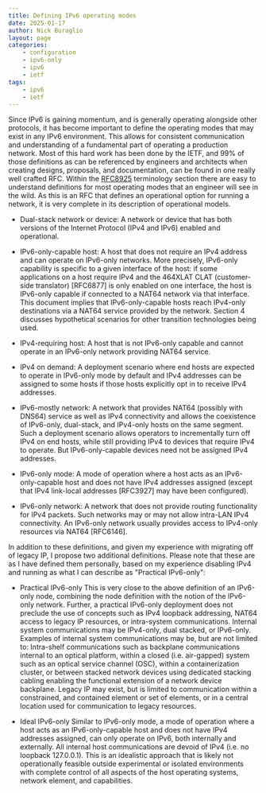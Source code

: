 ```yaml
---
title: Defining IPv6 operating modes
date: 2025-01-17
author: Nick Buraglio
layout: page
categories:
    - configuration
    - ipv6-only
    - ipv6
    - ietf
tags:
    - ipv6
    - ietf
---
```


Since IPv6 is gaining momentum, and is generally operating alongside other protocols, it has become important to define the operating modes that may exist in any IPv6 environment. This allows for consistent communication and understanding of a fundamental part of operating a production network. Most of this hard work has been done by the IETF, and 99% of those definitions as can be referenced by engineers and architects when creating designs, proposals, and documentation, can be found in one really well crafted RFC. Within the [RFC8925](https://www.rfc-editor.org/rfc/rfc8925.html) terminology section there are easy to understand definitions for most operating modes that an engineer will see in the wild. As this is an RFC that defines an operational option for running a network, it is very complete in its description of operational models.

* Dual-stack network or device:
A network or device that has both versions of the Internet Protocol (IPv4 and IPv6) enabled and operational.

* IPv6-only-capable host:
A host that does not require an IPv4 address and can operate on IPv6-only networks. More precisely, IPv6-only capability is specific to a given interface of the host: if some applications on a host require IPv4 and the 464XLAT CLAT (customer-side translator) [RFC6877] is only enabled on one interface, the host is IPv6-only capable if connected to a NAT64 network via that interface. This document implies that IPv6-only-capable hosts reach IPv4-only destinations via a NAT64 service provided by the network. Section 4 discusses hypothetical scenarios for other transition technologies being used.

* IPv4-requiring host:
A host that is not IPv6-only capable and cannot operate in an IPv6-only network providing NAT64 service.

* IPv4 on demand:
A deployment scenario where end hosts are expected to operate in IPv6-only mode by default and IPv4 addresses can be assigned to some hosts if those hosts explicitly opt in to receive IPv4 addresses.

* IPv6-mostly network:
A network that provides NAT64 (possibly with DNS64) service as well as IPv4 connectivity and allows the coexistence of IPv6-only, dual-stack, and IPv4-only hosts on the same segment. Such a deployment scenario allows operators to incrementally turn off IPv4 on end hosts, while still providing IPv4 to devices that require IPv4 to operate. But IPv6-only-capable devices need not be assigned IPv4 addresses.

* IPv6-only mode:
A mode of operation where a host acts as an IPv6-only-capable host and does not have IPv4 addresses assigned (except that IPv4 link-local addresses [RFC3927] may have been configured).

* IPv6-only network:
A network that does not provide routing functionality for IPv4 packets. Such networks may or may not allow intra-LAN IPv4 connectivity. An IPv6-only network usually provides access to IPv4-only resources via NAT64 [RFC6146].

In addition to these definitions, and given my experience with migrating off of legacy IP, I propose two additional definitions. Please note that these are as I have defined them personally, based on my experience disabling IPv4 and running as what I can describe as "Practical IPv6-only":

* Practical IPv6-only
This is very close to the above definition of an IPv6-only node, combining the node definition with the notion of the IPv6-only network. Further, a practical IPv6-only deployment does not preclude the use of concepts such as IPv4 loopback addressing, NAT64 access to legacy IP resources, or intra-system communications. Internal system communications may be IPv4-only, dual stacked, or IPv6-only.
Examples of internal system communications may be, but are not limited to:
Intra-shelf communications such as backplane communications internal to an optical platform, within a closed (i.e. air-gapped) system such as an optical service channel (OSC), within a containerization cluster, or between stacked network devices using dedicated stacking cabling enabling the functional extension of a network device backplane. Legacy IP may exist, but is limited to communication within a constrained, and contained element or set of elements, or in a central location used for communication to legacy resources.

* Ideal IPv6-only
Similar to IPv6-only mode, a mode of operation where a host acts as an IPv6-only-capable host and does not have IPv4 addresses assigned, can only operate on IPv6, both internally and externally. All internal host communications are devoid of IPv4 (i.e. no loopback 127.0.0.1). This is an idealistic approach that is likely not operationally feasible outside experimental or isolated environments with complete control of all aspects of the host operating systems, network element, and capabilities.